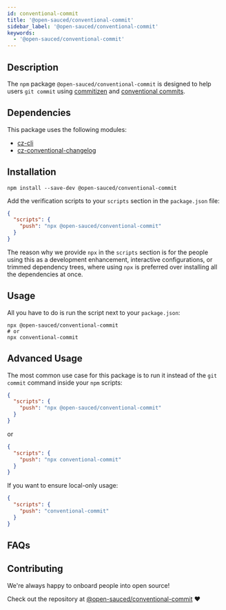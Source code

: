 ```yaml
---
id: conventional-commit
title: '@open-sauced/conventional-commit'
sidebar_label: '@open-sauced/conventional-commit'
keywords:
  - '@open-sauced/conventional-commit'
---
```


## Description

The `npm` package `@open-sauced/conventional-commit` is designed to help users `git commit` using [commitizen](https://github.com/commitizen/cz-cli) and [conventional commits](https://www.conventionalcommits.org/en/v1.0.0/).

## Dependencies

This package uses the following modules:

- [cz-cli](https://github.com/commitizen/cz-cli)
- [cz-conventional-changelog](https://github.com/commitizen/cz-conventional-changelog)

## Installation

```shell
npm install --save-dev @open-sauced/conventional-commit
```

Add the verification scripts to your `scripts` section in the `package.json` file:

```json
{
  "scripts": {
    "push": "npx @open-sauced/conventional-commit"
  }
}
```

The reason why we provide `npx` in the `scripts` section is for the people using this as a development enhancement, interactive configurations, or trimmed dependency trees, where using `npx` is preferred over installing all the dependencies at once.

## Usage

All you have to do is run the script next to your `package.json`:

```shell
npx @open-sauced/conventional-commit
# or
npx conventional-commit
```

## Advanced Usage

The most common use case for this package is to run it instead of the `git commit` command inside your `npm` scripts:

```json
{
  "scripts": {
    "push": "npx @open-sauced/conventional-commit"
  }
}
```

or

```json
{
  "scripts": {
    "push": "npx conventional-commit"
  }
}
```

If you want to ensure local-only usage:

```json
{
  "scripts": {
    "push": "conventional-commit"
  }
}
```

## FAQs

## Contributing

We're always happy to onboard people into open source!

Check out the repository at [@open-sauced/conventional-commit](https://github.com/open-sauced/conventional-commit) ❤️
